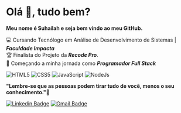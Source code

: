 # Olá :wave:, tudo bem?

**Meu nome é Suhailah e seja bem vindo ao meu GitHub.**
  
  
:computer: Cursando Tecnólogo em Análise de Desenvolvimento de Sistemas | **_Faculdade Impacta_**  
:trophy: Finalista do Projeto da **_Recode Pro_**.  
:rocket: Começando a minha jornada como **_Programador Full Stack_**

![HTML5](https://icongr.am/devicon/html5-original-wordmark.svg?size=29&color=currentColor) ![CSS5](https://icongr.am/devicon/css3-original-wordmark.svg?size=29&color=currentColor) ![JavaScript](https://icongr.am/devicon/javascript-original.svg?size=29&color=currentColor) ![NodeJs](https://icongr.am/devicon/nodejs-original.svg?size=29&color=currentColor)

 
 
   **"Lembre-se que as pessoas podem tirar tudo de você, menos o seu conhecimento."🧠**
   
[![Linkedin Badge](https://img.shields.io/badge/-LinkedIn-blue?style=flat-square&logo=Linkedin&logoColor=white&link=https://www.linkedin.com/in/suhailah-concei%C3%A7%C3%A3o-43069a150/])](https://www.linkedin.com/in/suhailah-concei%C3%A7%C3%A3o-43069a150/) [![Gmail Badge](https://img.shields.io/badge/-Gmail-c14438?style=flat-square&logo=Gmail&logoColor=white&link=mailto:dev.suhmoraes@gmail.com)](mailto:dev.suhmoraes@gmail.com)

